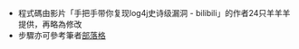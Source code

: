 * 程式碼由影片「手把手带你复现log4j史诗级漏洞 - bilibili」的作者24只羊羊羊提供，再略為修改
* 步驟亦可參考筆者[部落格](https://jamessyu.com/2022/04/28/2022-04-28-security-java-log4j-vulnerabilities/)
